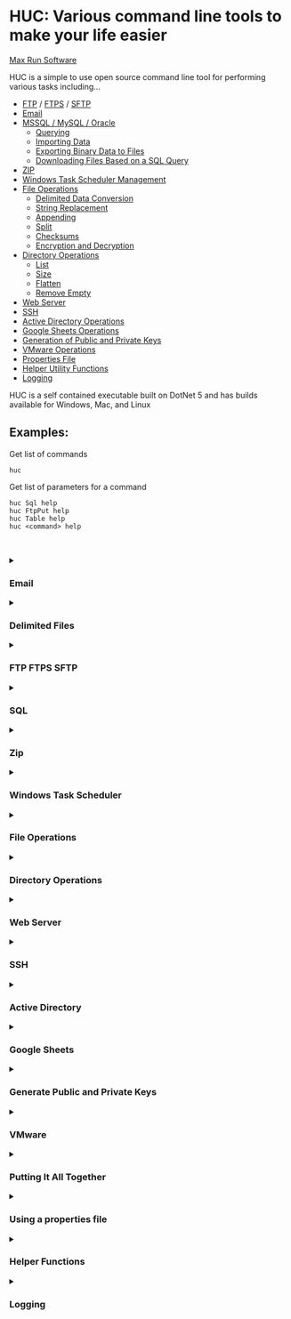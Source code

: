 # HUC: Various command line tools to make your life easier
[Max Run Software](https://www.maxrunsoftware.com)

HUC is a simple to use open source command line tool for performing various tasks including...
- [FTP](#ftp-ftps-sftp) / [FTPS](#ftp-ftps-sftp) / [SFTP](#ftp-ftps-sftp)
- [Email](#email)
- [MSSQL / MySQL / Oracle](#sql)
    - [Querying](#sql)
    - [Importing Data](#sql)
    - [Exporting Binary Data to Files](#sql)
    - [Downloading Files Based on a SQL Query](#sql)
- [ZIP](#zip)
- [Windows Task Scheduler Management](#windows-task-scheduler)
- [File Operations](#file-operations)
    - [Delimited Data Conversion](#file-operations)
    - [String Replacement](#file-operations)
    - [Appending](#file-operations)
    - [Split](#file-operations)
    - [Checksums](#file-operations)
    - [Encryption and Decryption](#file-operations)
- [Directory Operations](#directory-operations)
    - [List](#directory-operations)
    - [Size](#directory-operations)
    - [Flatten](#directory-operations)
    - [Remove Empty](#directory-operations)
- [Web Server](#web-server)
- [SSH](#ssh)
- [Active Directory Operations](#active-directory)
- [Google Sheets Operations](#google-sheets)
- [Generation of Public and Private Keys](#generate-public-and-private-keys)
- [VMware Operations](#vmware)
- [Properties File](#using-a-properties-file)
- [Helper Utility Functions](#helper-functions)
- [Logging](#logging)

HUC is a self contained executable built on DotNet 5 and has builds available for Windows, Mac, and Linux

## Examples:
Get list of commands
```
huc
```

Get list of parameters for a command
```
huc Sql help
huc FtpPut help
huc Table help
huc <command> help
```

&nbsp;
<details>
  <summary>
      
  ### Email
  </summary>
    
  Send an email
  ```
  huc email -h="smtp.somerelay.org" -from="someone@aol.com" -to="grandma@aol.com" -s="Grandpa Birthday" -b="Tell Grandpa/nHAPPY   BIRTHDAY!"
  ```
  <br/>
  
  Send an email with CC and BCC and attachments
  ```
  huc email -h="smtp.somerelay.org" -to="person1@aol.com;person2@aol.com" -cc="person3@aol.com" -bcc="person4@aol.com" -s="Some subject   text" -b="Some text for body" myAttachedFile1.csv myAttachedFile2.txt
  ```
  <br/>
  
  Send an email with text templating
  ```
  huc email -h="smtp.somerelay.org" -to="person1@aol.com" -t1="Sandy" -t2="some other text" -s="Email for {t1}" -b="Hi {t1},\nHere is   your {t2}"
  ```

</details>

<details>
  <summary>
      
  ### Delimited Files
  </summary>
    
  Convert tab delimited file to csv delimited file using defaults
  ```
  cp Orders.txt Orders.csv
  huc table Orders.csv
  ```
  <br/>
  
  Convert tab delimited file to csv delimited file using specific delimiters and excluding the header row
  ```
  cp Orders.txt Orders.csv
  huc table -hd=pipe -hq=single -he=true -dd=pipe -dq=single -de=false Orders.csv
  ```
  <br/>
  
  Convert tab delimited file to HTML table using defaults
  ```
  cp Orders.txt Orders.html
  huc tablehtml Orders.html
  ```
  <br/>
  
  Convert tab delimited file to HTML table embeddeding a custom CSS file and Javascript file
  ```
  cp Orders.txt Orders.html
  huc tablehtml -css=MyStyleSheet.css -js=MyJavascriptFile.js Orders.html
  ```
  <br/>
  
  Convert tab delimited file to XML
  ```
  cp Orders.txt Orders.xml
  huc tablexml Orders.xml
  ```
  <br/>
  
  Convert tab delimited file to JSON
  ```
  cp Orders.txt Orders.json
  huc tablejson Orders.json
  ```
  <br/>
  
  Convert tab delimited file to fixed width file
  ```
  huc tableFixedWidth Orders.txt 10 20 15 9 6 0 4 200
  ```

</details>

<details>
  <summary>
      
  ### FTP FTPS SFTP
  </summary>
    
  List files in default directory
  ```
  huc ftplist -h=192.168.1.5 -u=testuser -p=testpass
  huc ftplist -e=explicit -h=192.168.1.5 -u=testuser -p=testpass
  huc ftplist -e=implicit -h=192.168.1.5 -u=testuser -p=testpass
  huc ftplist -e=ssh -h=192.168.1.5 -u=testuser -p=testpass
  ```
  <br/>
  
  Recursively list files in /home/user directory
  ```
  huc ftplist -h=192.168.1.5 -u=testuser -p=testpass -r "/home/user"
  huc ftplist -e=explicit -h=192.168.1.5 -u=testuser -p=testpass -r "/home/user"
  huc ftplist -e=implicit -h=192.168.1.5 -u=testuser -p=testpass -r "/home/user"
  huc ftplist -e=ssh -h=192.168.1.5 -u=testuser -p=testpass -r "/home/user"
  ```
  <br/>
  
  Get a file from a FTP/FTPS/SFTP server
  ```
  huc ftpget -h=192.168.1.5 -u=testuser -p=testpass remotefile.txt
  huc ftpget -e=explicit -h=192.168.1.5 -u=testuser -p=testpass remotefile.txt
  huc ftpget -e=implicit -h=192.168.1.5 -u=testuser -p=testpass remotefile.txt
  huc ftpget -e=ssh -h=192.168.1.5 -u=testuser -p=testpass remotefile.txt
  ```
  <br/>
  
  Put a file on a FTP/FTPS/SFTP server
  ```
  huc ftpput -h=192.168.1.5 -u=testuser -p=testpass localfile.txt
  huc ftpput -e=explicit -h=192.168.1.5 -u=testuser -p=testpass localfile.txt
  huc ftpput -e=implicit -h=192.168.1.5 -u=testuser -p=testpass localfile.txt
  huc ftpput -e=ssh -h=192.168.1.5 -u=testuser -p=testpass localfile.txt
  ```

</details>

<details>
  <summary>
      
  ### SQL
  </summary>
    
  Query Microsoft SQL server and output tab delimited data file
  ```
  huc sql -c="Server=192.168.1.5;Database=NorthWind;User Id=testuser;Password=testpass;" -s="SELECT TOP 100 * FROM Orders" Orders100.txt
  ```
  <br/>
  
  Query Microsoft SQL server and output multiple tab delimited data files from multiple result sets
  ```
  huc sql -c="Server=192.168.1.5;Database=NorthWind;User Id=testuser;Password=testpass;" -s="SELECT * FROM Orders; SELECT * FROM   Employees" Orders.txt Employees.txt
  ```
  <br/>
  
  Query Microsoft SQL server with SQL script file and output tab delimited data file
  ```
  printf "SELECT TOP 100 *\nFROM Orders" > mssqlscript.sql
  huc sql -c="Server=192.168.1.5;Database=NorthWind;User Id=testuser;Password=testpass;" -f="mssqlscript.sql" OrdersFromScript.txt
  ```
  <br/>
  
  Upload tab delimited file into a SQL server table
  ```
  huc sqlload -c="Server=192.168.1.5;Database=NorthWind;User Id=testuser;Password=testpass;" -d=NorthWind -s=dbo -t=TempOrders   Orders.txt
  ```
  <br/>
  
  Upload tab delimited file into a SQL server table and include the file row number and a time stamp, dropping the table if it exists already
  ```
  huc sqlload -c="Server=192.168.1.5;Database=NorthWind;User Id=testuser;Password=testpass;" -drop -rowNumberColumnName=RowNumber   -currentUtcDateTimeColumnName=UploadTime -d=NorthWind -s=dbo -t=TempOrders Orders.txt
  ```

</details>

<details>
  <summary>
      
  ### Zip
  </summary>
    
  Zipping a file
  ```
  huc zip myOuputFile.zip someLocalFile.txt
  ```
  <br/>
  
  Zipping multiple files
  ```
  huc zip myOuputFile.zip *.txt *.csv
  ```

</details>

<details>
  <summary>
      
  ### Windows Task Scheduler
  </summary>
    
  List all tasks on scheduler
  ```
  huc WindowsTaskSchedulerList -h="localhost" -u="administrator" -p="password" ALL
  ```
  <br/>
  
  List a specific task MyTask on scheduler with details
  ```
  huc WindowsTaskSchedulerList -h="localhost" -u="administrator" -p="password" -d /myTaskFolder/MyTask
  ```
  <br/>
  
  Create a Windows Task Scheduler job to run every day at 4:15am
  ```
  huc WindowsTaskSchedulerAdd -h="localhost" -u="administrator" -p="password" -taskUsername="system" -tw="c:\temp" -t1="DAILY 04:15"   -tn="MyTask" "C:\temp\RunMe.bat"
  ```
  <br/>
  
  Create a Windows Task Scheduler job to run every hour at 35 minutes after the hour
  ```
  huc WindowsTaskSchedulerAdd -h="localhost" -u="administrator" -p="password" -taskUsername="system" -tw="c:\temp" -t1="HOURLY 35"   -tn="MyTask" "C:\temp\RunMe.bat"
  ```
  <br/>
  
  Create a Windows Task Scheduler job to run Monday and Wednesday at 7:12pm 
  ```
  huc WindowsTaskSchedulerAdd -h="localhost" -u="administrator" -p="password" -taskUsername="system" -tw="c:\temp" -t1="MONDAY 19:12"   -t2="WEDNESDAY 19:12" -tn="MyTask" "C:\temp\RunMe.bat"
  ```
  <br/>
  
  Delete a Windows Task Scheduler job
  ```
  huc WindowsTaskSchedulerRemove -h="localhost" -u="administrator" -p="password" MyTask
  ```

</details>

<details>
  <summary>
      
  ### File Operations
  </summary>
    
  Replace all instances of Person with Steve in the file mydoc.txt
  ```
  huc FileReplaceString "Person" "Steve" mydoc.txt
  ```
  <br/>
    
  Append files file1.txt and file2.txt to mainfile.txt
  ```
  huc FileAppend mainfile.txt file1.txt file2.txt
  ```
  <br/>
    
  Split a file on the new line character into 3 other files
  ```
  huc FileSplit Orders.txt Orders1.txt Orders2.txt Orders3.txt
  ```
  <br/>
    
  Generate MD5 checksum for file MyFile.zip
  ```
  huc FileChecksum MyFile.zip
  ```
  <br/>
  
  Generate SHA512 checksum for files *.txt
  ```
  huc FileChecksum -t=SHA512 *.txt
  ```
  <br/>
  
  Encrypt file with password
  ```
  huc FileEncrypt -p=password data.txt data.encrypted
  ```
  <br/>
  
  Decrypt file with password
  ```
  huc FileDecrypt -p=password data.encrypted dataDecrypted.txt
  ```
  <br/>
  
  Encrypt file with public key
  ```
  huc FileEncrypt -pk=MyPublicKey.txt data.txt data.encrypted
  ```
  <br/>
  
  Decrypt file with private key
  ```
  huc FileDecrypt -pk=MyPrivateKey.txt data.encrypted dataDecrypted.txt
  ```

</details>

<details>
  <summary>
      
  ### Directory Operations
  </summary>
    
  List some file and directory information to a tab delimited file
  ```
  huc DirectoryList -creationTime -lastAccessTimeUtc -lastWriteTime -n -nf -p -s -recursiveDepth=10 -pattern=*.cs C:\temp\MyDirectory   mydatafile.txt 
  ```
  <br/>
  
  Get the size of a directory
  ```
  huc DirectorySize C:\temp\MyDirectory 
  ```
  <br/>
  
  Move all files in all subdirectories of target directory into the target directory, but don't overwrite if the file already exists
  ```
  huc DirectoryFlatten C:\temp\MyDirectory
  ```
  <br/>
  
  Move all files in all subdirectories of target directory into the target directory, and keep the newest file
  ```
  huc DirectoryFlatten -c=KeepNewest C:\temp\MyDirectory
  ```
  <br/>
  
  Deletes empty subdirectories recursively
  ```
  huc DirectoryRemoveEmpty C:\temp\MyDirectory
  ```

</details>

<details>
  <summary>
      
  ### Web Server
  </summary>
    
  Start webserver and host files out of the current directory
  ```
  huc WebServer .
  ```
  <br/>
  
  Start webserver on port 80 and host files out of c:\www directory
  ```
  huc WebServer -o=80 c:\www
  ```
  <br/>
  
  Start webserver on port 80 and host files out of c:\www directory and require a username and password
  ```
  huc WebServer -o=80 -u=user -p=testpass c:\www
  ```
  <br/>

</details>

<details>
  <summary>
      
  ### SSH
  </summary>
    
  Issue LS command
  ```
  huc SSH -h=192.168.1.5 -u=testuser -p=testpass "ls"
  ```
  <br/>
  
  Change directory and issue LS command with options
  ```
  huc SSH -h=192.168.1.5 -u=testuser -p=testpass "cd someDirectory; ls -la;"
  ```
  <br/>

</details>

<details>
  <summary>
      
  ### Active Directory
  </summary>
    
  List all objects and their attributes to a tab delimited file
  ```
  huc ActiveDirectoryList -h=192.168.1.5 -u=administrator -p=testpass adlist.txt
  ```
  <br/>
  
  List various object types
  ```
  huc ActiveDirectoryListObjects -h=192.168.1.5 -u=administrator -p=testpass ?teve*
  huc ActiveDirectoryListUsers -h=192.168.1.5 -u=administrator -p=testpass
  huc ActiveDirectoryListGroups -h=192.168.1.5 -u=administrator -p=testpass Group*
  huc ActiveDirectoryListComputers -h=192.168.1.5 -u=administrator -p=testpass
  ```
  <br/>
  
  List various object types and display specific LDAP fields
  ```
  huc ActiveDirectoryListObjects -h=192.168.1.5 -u=administrator -p=testpass -pi=*Name
  huc ActiveDirectoryListUsers -h=192.168.1.5 -u=administrator -p=testpass   -pi=DistinguishedName,OganizationalUnit,ObjectName,ObjectGuid ?teve*
  huc ActiveDirectoryListGroups -h=192.168.1.5 -u=administrator -p=testpass -pi=*Name,Object*
  huc ActiveDirectoryListComputers -h=192.168.1.5 -u=administrator -p=testpass -pi=* MyComputer?
  ```
  <br/>
  
  List additional details for an Active Directory object
  ```
  huc ActiveDirectoryListObjectDetails -h=192.168.1.5 -u=administrator -p=testpass Administrator
  huc ActiveDirectoryListObjectDetails -h=192.168.1.5 -u=administrator -p=testpass Users
  huc ActiveDirectoryListObjectDetails -h=192.168.1.5 -u=administrator -p=testpass ?teve*
  ```
  <br/>
  
  Change a user's password (note: requires LDAPS certificate to be installed on AD server or running HUC on the AD server itself)
  ```
  huc ActiveDirectoryChangePassword -h=192.168.1.5 -u=administrator -p=testpass testuser newpassword
  ```
  <br/>
  
  Add User
  ```
  huc ActiveDirectoryAddUser -h=192.168.1.5 -u=administrator -p=testpass testuser
  huc ActiveDirectoryAddUser -h=192.168.1.5 -u=administrator -p=testpass -firstname="steve" -lastname="foster" testuser
  ```
  <br/>
  
  Add Group
  ```
  huc ActiveDirectoryAddGroup -h=192.168.1.5 -u=administrator -p=testpass testgroup
  huc ActiveDirectoryAddGroup -h=192.168.1.5 -u=administrator -p=testpass -gt=GlobalSecurityGroup testgroup
  ```
  <br/>
  
  Delete User
  ```
  huc ActiveDirectoryRemoveUser -h=192.168.1.5 -u=administrator -p=testpass testuser
  ```
  <br/>
  
  Delete Group
  ```
  huc ActiveDirectoryRemoveGroup -h=192.168.1.5 -u=administrator -p=testpass testgroup
  ```
  <br/>
  
  Move User
  ```
  huc ActiveDirectoryMoveUser -h=192.168.1.5 -u=administrator -p=testpass testuser MyNewOU
  ```
  <br/>
  
  Move Group
  ```
  huc ActiveDirectoryMoveGroup -h=192.168.1.5 -u=administrator -p=testpass testgroup MyNewOU
  ```
  <br/>
  
  Add user to group
  ```
  huc ActiveDirectoryAddUserToGroup -h=192.168.1.5 -u=administrator -p=testpass testuser MyGroup1 SomeOtherGroup
  ```
  <br/>
  
  Remove user from group
  ```
  huc ActiveDirectoryRemoveUserFromGroup -h=192.168.1.5 -u=administrator -p=testpass testuser MyGroup1
  ```
  <br/>
  
  Enable user
  ```
  huc ActiveDirectoryEnableUser -h=192.168.1.5 -u=administrator -p=testpass testuser
  ```
  <br/>
  
  Disable user
  ```
  huc ActiveDirectoryDisableUser -h=192.168.1.5 -u=administrator -p=testpass testuser
  ```
  <br/>
  
  Disable users who have not logged on in the past 7 days
  ```
  huc ActiveDirectoryDisableUsers -h=192.168.1.5 -u=administrator -p=testpass -l=7
  ```

</details>

<details>
  <summary>
      
  ### Google Sheets
  </summary>
    
  For setting up the Google account see...\
  https://medium.com/@williamchislett/writing-to-google-sheets-api-using-net-and-a-services-account-91ee7e4a291 \
  \
  Clear all data from a Google Sheet tab named Sheet1 (sheet ID is in the URL)
  ```
  huc GoogleSheetsClear -k="MyGoogleAppKey.json" -a="MyApplicationName" -id="dkjfsd328sdfuhscbjcds8hfjndsfdsfdsfe" -s="Sheet1"
  ```
  <br/>
  
  Clear all data from the first Google Sheet tab
  ```
  huc GoogleSheetsClear -k="MyGoogleAppKey.json" -a="MyApplicationName" -id="dkjfsd328sdfuhscbjcds8hfjndsfdsfdsfe"
  ```
  <br/>
  
  Clear the first sheet tab and upload Orders.txt tab delimited file to it
  ```
  huc GoogleSheetsLoad -k="MyGoogleAppKey.json" -a="MyApplicationName" -id="dkjfsd328sdfuhscbjcds8hfjndsfdsfdsfe" Orders.txt
  ```
  <br/>
  
  Add a row to first sheet with the values "AA", blank, "CC"
  ```
  huc GoogleSheetsAddRow -k="MyGoogleAppKey.json" -a="MyApplicationName" -id="dkjfsd328sdfuhscbjcds8hfjndsfdsfdsfe" AA null CC
  ```
  <br/>
  
  Make the first row of data have red text, blue background, and bold
  ```
  huc GoogleSheetsFormatCells -k="MyGoogleAppKey.json" -a="MyApplicationName" -id="dkjfsd328sdfuhscbjcds8hfjndsfdsfdsfe" -width=100 -b   -fc=Red -bc=Blue 
  ```
  <br/>
  
  Query all data from first sheet and output it to a tab delimited file MyFile.txt
  ```
  huc GoogleSheetsQuery -k="MyGoogleAppKey.json" -a="MyApplicationName" -id="dkjfsd328sdfuhscbjcds8hfjndsfdsfdsfe" MyFile.txt
  ```

</details>

<details>
  <summary>
      
  ### Generate Public and Private Keys
  </summary>
    
  Generate RSA public and private key files
  ```
  huc GenerateKeyPair MyPublicKey.txt MyPrivateKey.txt
  ```
  <br/>
  
  Generate RSA public and private key files with RSA length 4096
  ```
  huc GenerateKeyPair -l=4096 MyPublicKey.txt MyPrivateKey.txt
  ```

</details>

<details>
  <summary>
      
  ### VMware
  </summary>
    
  Query various information in a VCenter 6.7+ infrastructure
  ```
  huc VMwareList -h=192.168.1.5 -u=testuser@vsphere.local -p=mypass DataCenter VM StoragePolicy
  huc VMwareList -h=192.168.1.5 -u=testuser@vsphere.local -p=mypass VM_Quick
  huc VMwareList -h=192.168.1.5 -u=testuser@vsphere.local -p=mypass VM_WithoutTools
  huc VMwareList -h=192.168.1.5 -u=testuser@vsphere.local -p=mypass VM_PoweredOff
  huc VMwareList -h=192.168.1.5 -u=testuser@vsphere.local -p=mypass VM_IsoAttached
  ```
  <br/>
  
  Query raw JSON data from VCenter 6.7+ infrastructure
  ```
  huc VMwareQuery -h=192.168.1.5 -u=testuser@vsphere.local -p=mypass  /rest/vcenter/host
  huc VMwareQuery -h=192.168.1.5 -u=testuser@vsphere.local -p=mypass  /rest/vcenter/vm
  huc VMwareQuery -h=192.168.1.5 -u=testuser@vsphere.local -p=mypass  /rest/vcenter/vm/vm-1692
  ```
  <br/>
  
  Query all infrastructure data to a JSON file
  ```
  huc VMwareQueryJSON -h=192.168.1.5 -u=testuser@vsphere.local -p=mypass MyDataFile.json
  ```
  <br/>
  
  Perform various actions on a VM
  ```
  huc VMwareVM -h=192.168.1.5 -u=testuser@vsphere.local -p=mypass MyVM None
  huc VMwareVM -h=192.168.1.5 -u=testuser@vsphere.local -p=mypass MyVM Shutdown
  huc VMwareVM -h=192.168.1.5 -u=testuser@vsphere.local -p=mypass MyVM Reboot
  huc VMwareVM -h=192.168.1.5 -u=testuser@vsphere.local -p=mypass MyVM Standby
  huc VMwareVM -h=192.168.1.5 -u=testuser@vsphere.local -p=mypass MyVM Reset
  huc VMwareVM -h=192.168.1.5 -u=testuser@vsphere.local -p=mypass MyVM Start
  huc VMwareVM -h=192.168.1.5 -u=testuser@vsphere.local -p=mypass MyVM Stop
  huc VMwareVM -h=192.168.1.5 -u=testuser@vsphere.local -p=mypass MyVM Suspend
  huc VMwareVM -h=192.168.1.5 -u=testuser@vsphere.local -p=mypass MyVM DetachISOs
  ```

</details>

<details>
  <summary>
      
  ### Putting It All Together
  </summary>
    
  Query SQL server, convert the data, sftp it, zip it, then email the data
  ```
  huc sql -c="Server=192.168.1.5;Database=NorthWind;User Id=testuser;Password=testpass;" -s="SELECT * FROM Orders" orders.csv
  huc table -hd=comma -hq=none -dd=comma -dq=none orders.csv
  huc ftpput -e=ssh -h=192.168.1.5 -u=testuser -p=testpass orders.csv
  huc zip orders.zip "*.csv"
  huc email -h="smtp.somerelay.org" -from="me@aol.com" -to="person@aol.com" -s="Orders data" -b="Attached is the order data" "*.zip"
  ```

</details>

<details>
  <summary>
      
  ### Using a properties file
  </summary>
    
  When huc first runs, it attempts to generate a huc.properties file in the directory of the executable. This file contains all of the parameters for each command. You can populate this file with certain properties so you don't have to type them in every time. The huc program will first check if a parameter was supplied at the command line. If not, if will then check the properties file (commandline overrides properties file). If still not found it will attempt to use a default value for some parameters (not all, some are required to be provided).

  So assuming a properties file of...
  ```properties
  sql.connectionString=Server=192.168.1.5;Database=NorthWind;User Id=testuser;Password=testpass;
  table.headerDelimiter=comma
  table.headerQuoting=none
  table.dataDelimiter=comma
  table.dataQuoting=none
  ftpput.host=192.168.1.5
  ftpput.encryptionMode=SSH
  ftpput.username=testuser
  ftpput.password=testpass
  email.host=smtp.somerelay.org
  email.from=me@aol.com
  ```
  The commands now become...
  ```
  huc sql -s="SELECT * FROM Orders" orders.csv
  huc table orders.csv
  huc ftpput orders.csv
  huc zip orders.zip "*.csv"
  huc email -to="person@aol.com" -s="Orders data" -b="Attached is the order data" "*.zip"
  ```

</details>

<details>
  <summary>
      
  ### Helper Functions
  </summary>
    
  Generate file with random data
  ```
  huc GenerateRandomFile testdata.txt
  huc GenerateRandomFile -l=1000000 testdata1.txt testdata2.txt testdata3.txt
  ```
  <br/>
  
  Show current properties set in the properties file
  ```
  huc ShowProperties
  ```
  <br/>
  
  Show all available properties
  ```
  huc ShowProperties -a
  ```
  <br/>
  
  Convert Binary file to Base16
  ```
  huc ConvertBinaryToBase16 myinputfile.txt myoutputfile.txt
  ```
  <br/>
  
  Convert Binary file to Base64
  ```
  huc ConvertBinaryToBase64 myinputfile.txt myoutputfile.txt
  ```
  <br/>
  
  Get a web file
  ```
  huc wget https://github.com/Steven-D-Foster/huc/releases/download/v1.3.0/huc-linux.zip
  ```
  <br/>
  
  Get a web page
  ```
  huc wget https://github.com github.txt
  ```
  <br/>
  
  Show internet time
  ```
  huc time
  ```
  <br/>
  
  Show drift of local clock compared to internet time
  ```
  huc time -d
  ```
  <br/>
  
  Show all of the colors available for commands that take a color parameter
  ```
  huc colors
  ```
  <br/>
  
  Show details for a specific color
  ```
  huc colors red
  ```
  <br/>
  
  Test JSAS service
  ```
  huc jsas https://192.168.0.10 MyPassword MyData
  huc jsas https://192.168.0.10 MyPassword MyData NewFile.txt
  ```
  <br/>
  
  Encrypt Password to use in huc.properties file
  ```
  huc EncodePassword mySecretPassword
  ```

</details>

<details>
  <summary>
      
  ### Logging
  </summary>
    
  HUC supports various logging. At the console level HUC supports ```INFO```, ```DEBUG```, and ```TRACE``` logging levels. By default the logging level is ```INFO```. To enable ```DEBUG``` level logging at the console, specify the ```-debug``` parameter at the command line. To enable ```TRACE``` level logging, specify the ```-trace``` parameter at the command line.

  HUC also supports logging to a file. To enable file logging, use the parameters ```Log.FileLevel``` and ```Log.FileName``` in the ```huc.properties``` file to specify the log level (```CRITICAL```, ```ERROR```, ```WARN```, ```INFO```, ```DEBUG```, ```TRACE```) and the filename of the file to write out to.

</details>
